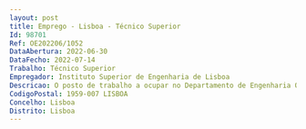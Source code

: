 ```yaml
--- 
layout: post
title: Emprego - Lisboa - Técnico Superior
Id: 98701
Ref: OE202206/1052
DataAbertura: 2022-06-30
DataFecho: 2022-07-14
Trabalho: Técnico Superior
Empregador: Instituto Superior de Engenharia de Lisboa
Descricao: O posto de trabalho a ocupar no Departamento de Engenharia Química carateriza se, nomeadamente, pelo desempenho das seguintes funções a) Apoio técnico e científico às atividades letivas, de investigação, desenvolvimento e inovação e de prestação de serviços ao exterior que decorrem no Departamento de Engenharia Química b) Assessoria aos Responsáveis de Laboratório c) Apoio técnico e científico às atividades letivas laboratoriais e colaboração com os responsáveis de unidades curriculares que integram prática laboratorial e com os docentes envolvidos na lecionação das mesmas, no desenvolvimento de novos protocolos experimentais d) Colaboração técnica e científica em atividades de investigação e desenvolvimento e de prestação de serviços ao exterior e) Organização e gestão de bens necessários ao funcionamento dos laboratórios, incluindo a consulta a fornecedores e a elaboração de propostas de aquisição, a submeter aos Responsáveis de Laboratório f) Manutenção dos equipamentos dos laboratórios do Departamento de Engenharia Química g) Garantir o adequado armazenamento e encaminhamento dos resíduos produzidos no laboratório h) Elaborar e manter atualizado o inventário de material e reagentes i) Assegurar, em colaboração com os Responsáveis de Laboratório, níveis adequados de segurança de pessoas e bens nos laboratórios e promover em geral, as boas práticas de laboratório j) Gestão das plataformas de comunicação interna e externa do Departamento  k) Quaisquer outras tarefas para que seja solicitado no âmbito das atividades do Departamento.
CodigoPostal: 1959-007 LISBOA
Concelho: Lisboa
Distrito: Lisboa
--- 
```

